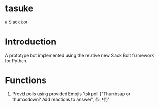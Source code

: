 # tasuke
a Slack bot

# Introduction
A prototype bot implemented using the relative new Slack Bolt framework for Python.

# Functions
1. Provid polls using provided Emojis
'tsk poll ("Thumbsup or thumbsdown? Add reactions to answer", :thumbsup:, :thumbsdown:)'
